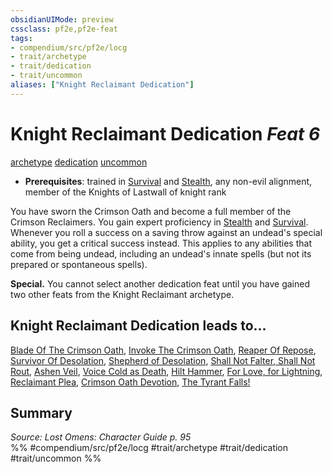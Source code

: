 ```yaml
---
obsidianUIMode: preview
cssclass: pf2e,pf2e-feat
tags:
- compendium/src/pf2e/locg
- trait/archetype
- trait/dedication
- trait/uncommon
aliases: ["Knight Reclaimant Dedication"]
---
```

# Knight Reclaimant Dedication  *Feat 6*  
[archetype](/rules/traits/archetype.md)  [dedication](/rules/traits/dedication.md)  [uncommon](/rules/traits/uncommon.md)  

- **Prerequisites**: trained in [Survival](/compendium/skills.md#Survival) and [Stealth](/compendium/skills.md#Stealth), any non-evil alignment, member of the Knights of Lastwall of knight rank

You have sworn the Crimson Oath and become a full member of the Crimson Reclaimers. You gain expert proficiency in [Stealth](/compendium/skills.md#Stealth) and [Survival](/compendium/skills.md#Survival). Whenever you roll a success on a saving throw against an undead's special ability, you get a critical success instead. This applies to any abilities that come from being undead, including an undead's innate spells (but not its prepared or spontaneous spells).

**Special.** You cannot select another dedication feat until you have gained two other feats from the Knight Reclaimant archetype.

## Knight Reclaimant Dedication leads to...

[Blade Of The Crimson Oath](/compendium/feats/blade-of-the-crimson-oath-locg.md), [Invoke The Crimson Oath](/compendium/feats/invoke-the-crimson-oath-locg.md), [Reaper Of Repose](/compendium/feats/reaper-of-repose-locg.md), [Survivor Of Desolation](/compendium/feats/survivor-of-desolation-locg.md), [Shepherd of Desolation](/compendium/feats/shepherd-of-desolation-lokl.md), [Shall Not Falter, Shall Not Rout](/compendium/feats/shall-not-falter-shall-not-rout-lol.md), [Ashen Veil](/compendium/feats/ashen-veil-lokl.md), [Voice Cold as Death](/compendium/feats/voice-cold-as-death-lokl.md), [Hilt Hammer](/compendium/feats/hilt-hammer-lokl.md), [For Love, for Lightning](/compendium/feats/for-love-for-lightning-lokl.md), [Reclaimant Plea](/compendium/feats/reclaimant-plea-lokl.md), [Crimson Oath Devotion](/compendium/feats/crimson-oath-devotion-lokl.md), [The Tyrant Falls!](/compendium/feats/the-tyrant-falls-lokl.md)

## Summary

*Source: Lost Omens: Character Guide p. 95*  
%% #compendium/src/pf2e/locg #trait/archetype #trait/dedication #trait/uncommon %%